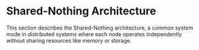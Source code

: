 # Shared-Nothing Architecture

This section describes the Shared-Nothing architecture, a common system mode in distributed systems where each node operates independently without sharing resources like memory or storage.